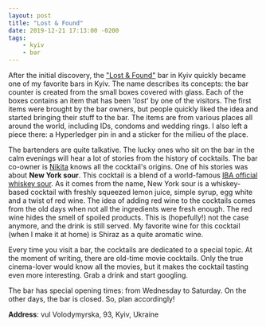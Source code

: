 ```yaml
---
layout: post
title: "Lost & Found"
date: 2019-12-21 17:13:00 -0200
tags:
    - kyiv
    - bar
---
```


After the initial discovery, the ["Lost & Found"](https://www.facebook.com/lostandfoundkyiv/) bar in Kyiv quickly became one of my favorite bars in Kyiv. The name describes its concepts: the bar counter is created from the small boxes covered with glass. Each of the boxes contains an item that has been '_lost_' by one of the visitors. The first items were brought by the bar owners, but people quickly liked the idea and started bringing their stuff to the bar. The items are from various places all around the world, including IDs, condoms and wedding rings. I also left a piece there: a Hyperledger pin in and a sticker for the milieu of the place.

The bartenders are quite talkative. The lucky ones who sit on the bar in the calm evenings will hear a lot of stories from the history of cocktails. The bar co-owner is [Nikita](https://www.instagram.com/n.kalinichenko/) knows all the cocktail's origins. One of his stories was about **New York sour**. This cocktail is a blend of a world-famous [IBA official whiskey sour](https://en.wikipedia.org/wiki/Whiskey_sour). As it comes from the name, New York sour is a whiskey-based cocktail with freshly squeezed lemon juice, simple syrup, egg white and a twist of red wine. The idea of adding red wine to the cocktails comes from the old days when not all the ingredients were fresh enough. The red wine hides the smell of spoiled products. This is (hopefully!) not the case anymore, and the drink is still served. My favorite wine for this cocktail (when I make it at home) is Shiraz as a quite aromatic wine.

Every time you visit a bar, the cocktails are dedicated to a special topic. At the moment of writing, there are old-time movie cocktails. Only the true cinema-lover would know all the movies, but it makes the cocktail tasting even more interesting. Grab a drink and start googling.

The bar has special opening times: from Wednesday to Saturday. On the other days, the bar is closed. So, plan accordingly!

**Address**: vul Volodymyrska, 93, Kyiv, Ukraine
